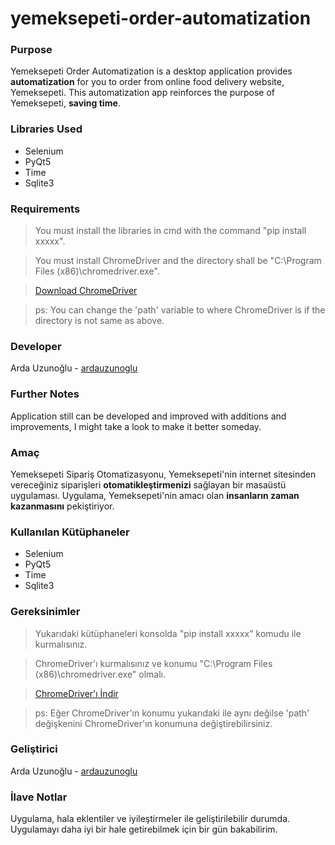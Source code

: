 # yemeksepeti-order-automatization

### Purpose

Yemeksepeti Order Automatization is a desktop application provides **automatization** for you to order from online food delivery website, Yemeksepeti. This automatization app reinforces the purpose of Yemeksepeti, **saving time**.

### Libraries Used

- Selenium 
- PyQt5
- Time
- Sqlite3

### Requirements

> You must install the libraries in cmd with the command "pip install xxxxx".

> You must install ChromeDriver and the directory shall be "C:\Program Files (x86)\chromedriver.exe".

> [Download ChromeDriver](https://chromedriver.storage.googleapis.com/index.html?path=84.0.4147.30/)

> ps: You can change the 'path' variable to where ChromeDriver is if the directory is not same as above.

### Developer

Arda Uzunoğlu - [ardauzunoglu](https://github.com/ardauzunoglu)

### Further Notes

Application still can be developed and improved with additions and improvements, I might take a look to make it better someday.


### Amaç 

Yemeksepeti Sipariş Otomatizasyonu, Yemeksepeti'nin internet sitesinden vereceğiniz siparişleri **otomatikleştirmenizi** sağlayan bir masaüstü uygulaması. Uygulama, Yemeksepeti'nin amacı olan **insanların zaman kazanmasını** pekiştiriyor.

### Kullanılan Kütüphaneler

- Selenium 
- PyQt5
- Time
- Sqlite3

### Gereksinimler

> Yukarıdaki kütüphaneleri konsolda "pip install xxxxx" komudu ile kurmalısınız.

> ChromeDriver'ı kurmalısınız ve konumu "C:\Program Files (x86)\chromedriver.exe" olmalı.

> [ChromeDriver'ı İndir](https://chromedriver.storage.googleapis.com/index.html?path=84.0.4147.30/)

> ps: Eğer ChromeDriver'ın konumu yukarıdaki ile aynı değilse 'path' değişkenini ChromeDriver'ın konumuna değiştirebilirsiniz.

### Geliştirici

Arda Uzunoğlu - [ardauzunoglu](https://github.com/ardauzunoglu)

### İlave Notlar

Uygulama, hala eklentiler ve iyileştirmeler ile geliştirilebilir durumda. Uygulamayı daha iyi bir hale getirebilmek için bir gün bakabilirim.



